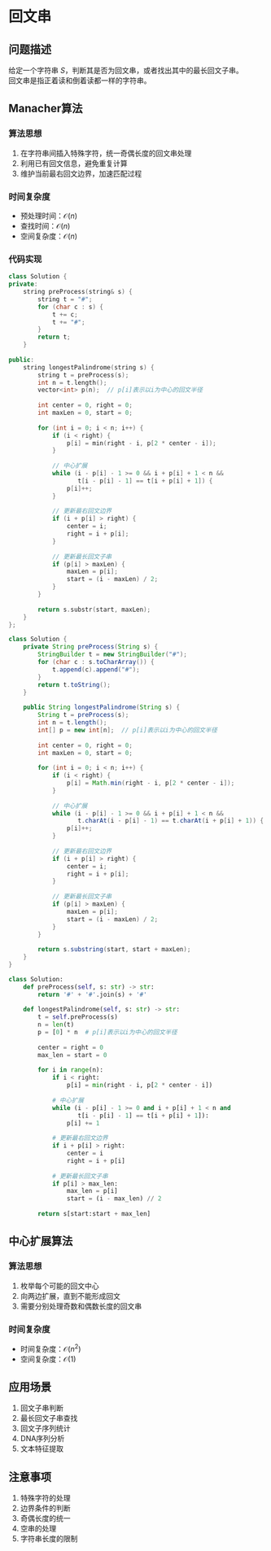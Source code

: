 # 回文串

## 问题描述

给定一个字符串 $S$，判断其是否为回文串，或者找出其中的最长回文子串。  
回文串是指正着读和倒着读都一样的字符串。  

## Manacher算法

### 算法思想
1. 在字符串间插入特殊字符，统一奇偶长度的回文串处理
2. 利用已有回文信息，避免重复计算
3. 维护当前最右回文边界，加速匹配过程

### 时间复杂度
- 预处理时间：$\mathcal{O}(n)$
- 查找时间：$\mathcal{O}(n)$
- 空间复杂度：$\mathcal{O}(n)$

### 代码实现

``` c++ []
class Solution {
private:
    string preProcess(string& s) {
        string t = "#";
        for (char c : s) {
            t += c;
            t += "#";
        }
        return t;
    }
    
public:
    string longestPalindrome(string s) {
        string t = preProcess(s);
        int n = t.length();
        vector<int> p(n);  // p[i]表示以i为中心的回文半径
        
        int center = 0, right = 0;
        int maxLen = 0, start = 0;
        
        for (int i = 0; i < n; i++) {
            if (i < right) {
                p[i] = min(right - i, p[2 * center - i]);
            }
            
            // 中心扩展
            while (i - p[i] - 1 >= 0 && i + p[i] + 1 < n && 
                   t[i - p[i] - 1] == t[i + p[i] + 1]) {
                p[i]++;
            }
            
            // 更新最右回文边界
            if (i + p[i] > right) {
                center = i;
                right = i + p[i];
            }
            
            // 更新最长回文子串
            if (p[i] > maxLen) {
                maxLen = p[i];
                start = (i - maxLen) / 2;
            }
        }
        
        return s.substr(start, maxLen);
    }
};
```

``` java []
class Solution {
    private String preProcess(String s) {
        StringBuilder t = new StringBuilder("#");
        for (char c : s.toCharArray()) {
            t.append(c).append("#");
        }
        return t.toString();
    }
    
    public String longestPalindrome(String s) {
        String t = preProcess(s);
        int n = t.length();
        int[] p = new int[n];  // p[i]表示以i为中心的回文半径
        
        int center = 0, right = 0;
        int maxLen = 0, start = 0;
        
        for (int i = 0; i < n; i++) {
            if (i < right) {
                p[i] = Math.min(right - i, p[2 * center - i]);
            }
            
            // 中心扩展
            while (i - p[i] - 1 >= 0 && i + p[i] + 1 < n && 
                   t.charAt(i - p[i] - 1) == t.charAt(i + p[i] + 1)) {
                p[i]++;
            }
            
            // 更新最右回文边界
            if (i + p[i] > right) {
                center = i;
                right = i + p[i];
            }
            
            // 更新最长回文子串
            if (p[i] > maxLen) {
                maxLen = p[i];
                start = (i - maxLen) / 2;
            }
        }
        
        return s.substring(start, start + maxLen);
    }
}
```

``` python []
class Solution:
    def preProcess(self, s: str) -> str:
        return '#' + '#'.join(s) + '#'
    
    def longestPalindrome(self, s: str) -> str:
        t = self.preProcess(s)
        n = len(t)
        p = [0] * n  # p[i]表示以i为中心的回文半径
        
        center = right = 0
        max_len = start = 0
        
        for i in range(n):
            if i < right:
                p[i] = min(right - i, p[2 * center - i])
            
            # 中心扩展
            while (i - p[i] - 1 >= 0 and i + p[i] + 1 < n and 
                   t[i - p[i] - 1] == t[i + p[i] + 1]):
                p[i] += 1
            
            # 更新最右回文边界
            if i + p[i] > right:
                center = i
                right = i + p[i]
            
            # 更新最长回文子串
            if p[i] > max_len:
                max_len = p[i]
                start = (i - max_len) // 2
        
        return s[start:start + max_len]
```

## 中心扩展算法

### 算法思想
1. 枚举每个可能的回文中心
2. 向两边扩展，直到不能形成回文
3. 需要分别处理奇数和偶数长度的回文串

### 时间复杂度
- 时间复杂度：$\mathcal{O}(n^2)$
- 空间复杂度：$\mathcal{O}(1)$

## 应用场景

1. 回文子串判断
2. 最长回文子串查找
3. 回文子序列统计
4. DNA序列分析
5. 文本特征提取

## 注意事项

1. 特殊字符的处理
2. 边界条件的判断
3. 奇偶长度的统一
4. 空串的处理
5. 字符串长度的限制

